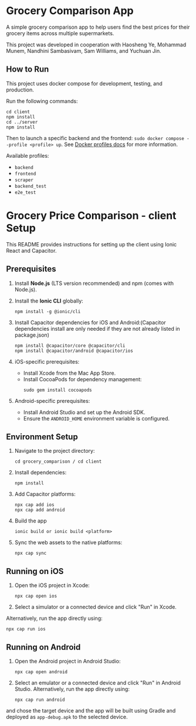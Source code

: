 # Grocery Comparison App

A simple grocery comparison app to help users find the best prices for their grocery items across multiple supermarkets.

This project was developed in cooperation with Haosheng Ye, Mohammad Munem, Nandhini Sambasivam, Sam Williams, and Yuchuan Jin.

## How to Run

This project uses docker compose for development, testing, and production.

Run the following commands:

```
cd client
npm install
cd ../server
npm install
```

Then to launch a specific backend and the frontend: `sudo docker compose --profile <profile> up`. See [Docker profiles docs](https://docs.docker.com/compose/how-tos/profiles/) for more information.

Available profiles:

- `backend`
- `frontend`
- `scraper`
- `backend_test`
- `e2e_test`

# Grocery Price Comparison - client Setup

This README provides instructions for setting up the client using Ionic React and Capacitor.

## Prerequisites

1. Install **Node.js** (LTS version recommended) and npm (comes with Node.js).
2. Install the **Ionic CLI** globally:
   ```
   npm install -g @ionic/cli
   ```
3. Install Capacitor dependencies for iOS and Android:(Capacitor dependencies install are only needed if they are not already listed in package.json)

   ```
   npm install @capacitor/core @capacitor/cli
   npm install @capacitor/android @capacitor/ios
   ```
4. iOS-specific prerequisites:
   - Install Xcode from the Mac App Store.
   - Install CocoaPods for dependency management:
     ```
     sudo gem install cocoapods
     ```
5. Android-specific prerequisites:
   - Install Android Studio and set up the Android SDK.
   - Ensure the `ANDROID_HOME` environment variable is configured.

## Environment Setup

1. Navigate to the project directory:
   ```
   cd grocery_comparison / cd client
   ```
2. Install dependencies:
   ```
   npm install
   ```
3. Add Capacitor platforms:
   ```
   npx cap add ios
   npx cap add android
   ```
4. Build the app

   ```
   ionic build or ionic build <platform>
   ```
5. Sync the web assets to the native platforms:
   ```
   npx cap sync
   ```

## Running on iOS

1. Open the iOS project in Xcode:
   ```
   npx cap open ios
   ```
2. Select a simulator or a connected device and click "Run" in Xcode.

Alternatively, run the app directly using:
   ```
   npx cap run ios
   ```

## Running on Android

1. Open the Android project in Android Studio:
   ```
   npx cap open android
   ```
2. Select an emulator or a connected device and click "Run" in Android Studio.
Alternatively, run the app directly using:
   ```
   npx cap run android
   ```
and chose the target device and the app will be built using Gradle and deployed as `app-debug.apk` to the selected device.
